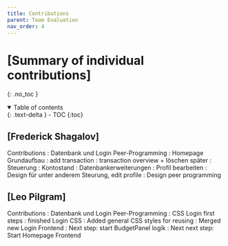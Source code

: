 ```yaml
---
title: Contributions
parent: Team Evaluation
nav_order: 4
---
```




# [Summary of individual contributions]
{: .no_toc }

<details open markdown="block">
  <summary>
    Table of contents
  </summary>
  {: .text-delta }
- TOC
{:toc}
</details>

## [Frederick Shagalov]

Contributions
: Datenbank und Login Peer-Programming 
: Homepage Grundaufbau
: add transaction 
: transaction overview + löschen später 
: Steuerung
: Kontostand
: Datenbankerweiterungen
: Profil bearbeiten
: Design für unter anderem Steurung, edit profile
: Design peer programming

## [Leo Pilgram]

Contributions
: Datenbank und Login Peer-Programming
: CSS Login first steps
: finished Login CSS 
: Added general CSS styles for reusing
: Merged new Login Frontend
: Next step: start BudgetPanel logik
: Next next step: Start Homepage Frontend
